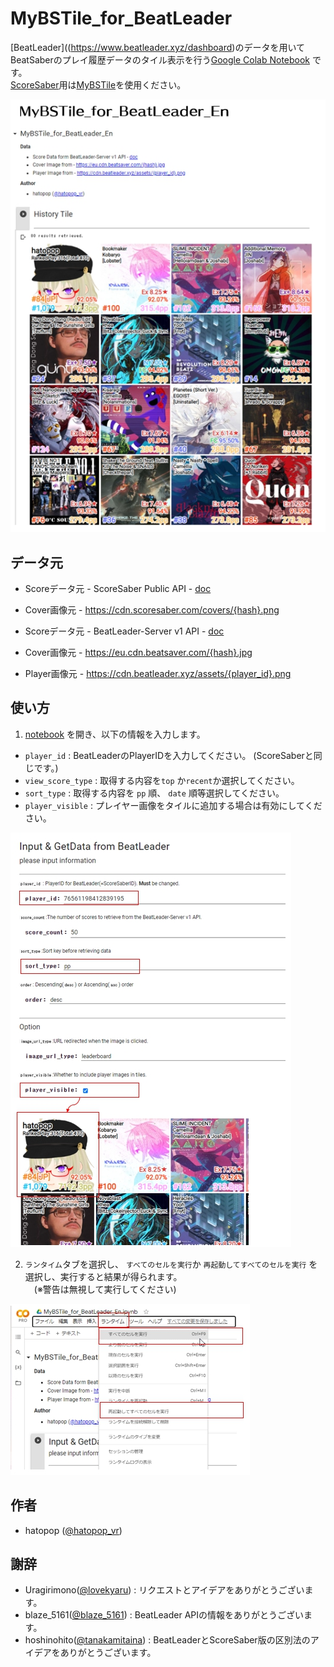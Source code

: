 # MyBSTile_for_BeatLeader
[BeatLeader]((https://www.beatleader.xyz/dashboard)のデータを用いてBeatSaberのプレイ履歴データのタイル表示を行う[Google Colab Notebook](https://colab.research.google.com/github/hatopopvr/MyBSTile_for_BeatLeader/blob/main/MyBSTile_for_BeatLeader_En.ipynb) です。  
[ScoreSaber](https://scoresaber.com/)用は[MyBSTile](https://github.com/hatopopvr/MyBSTile)を使用ください。

![Tile](images/images_001.jpg)

## データ元
- Scoreデータ元 - ScoreSaber Public API - [doc](https://docs.scoresaber.com/)  
- Cover画像元 - https://cdn.scoresaber.com/covers/{hash}.png  

- Scoreデータ元 - BeatLeader-Server v1 API - [doc](https://api.beatleader.xyz/swagger/index.html)  
- Cover画像元 - https://eu.cdn.beatsaver.com/{hash}.jpg
- Player画像元 - https://cdn.beatleader.xyz/assets/{player_id}.png

## 使い方

1. [notebook](https://colab.research.google.com/github/hatopopvr/MyBSTile_for_BeatLeader/blob/main/MyBSTile_for_BeatLeader_En.ipynb) を開き、以下の情報を入力します。
 - `player_id` : BeatLeaderのPlayerIDを入力してください。 (ScoreSaberと同じです。)
 - `view_score_type` : 取得する内容を`top` か`recent`か選択してください。 
 - `sort_type` : 取得する内容を `pp` 順、 `date` 順等選択してください。
 - `player_visible` : プレイヤー画像をタイルに追加する場合は有効にしてください。
 
![Input Form](images/images_002.jpg)
 
2. `ランタイム`タブを選択し、 `すべてのセルを実行`か `再起動してすべてのセルを実行` を選択し、実行すると結果が得られます。  
　(※警告は無視して実行してください)

![Input Form](images/images_004.jpg)

## 作者
- hatopop ([@hatopop_vr](https://twitter.com/hatopop_vr))

## 謝辞
- Uragirimono([@lovekyaru](https://twitter.com/lovekyaru)) : リクエストとアイデアをありがとうございます。
- blaze_5161([@blaze_5161](https://twitter.com/blaze_5161)) : BeatLeader APIの情報をありがとうございます。
- hoshinohito([@tanakamitaina](https://twitter.com/tanakamitaina)) : BeatLeaderとScoreSaber版の区別法のアイデアをありがとうございます。